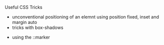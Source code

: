 Useful CSS Tricks

<!-- Box positioning -->

- unconventional positioning of an elemnt using position fixed, inset and margin auto
- tricks with box-shadows
<!-- CSS marker pseudo element -->
- using the ::marker
